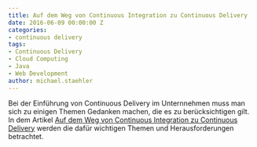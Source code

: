 ```yaml
---
title: Auf dem Weg von Continuous Integration zu Continuous Delivery
date: 2016-06-09 00:00:00 Z
categories:
- continuous delivery
tags:
- Continuous Delivery
- Cloud Computing
- Java
- Web Development
author: michael.staehler
---
```


Bei der Einführung von Continuous Delivery im Unternnehmen muss man sich zu einigen Themen Gedanken machen, die es zu berücksichtigen gilt. 
In dem Artikel [Auf dem Weg von Continuous Integration zu Continuous Delivery](http://www.informatik-aktuell.de/entwicklung/methoden/devops-in-der-praxis-von-continuous-integration-zu-continuous-delivery.html) werden die dafür wichtigen Themen und Herausforderungen betrachtet.
